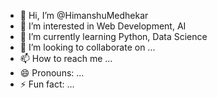 - 👋 Hi, I’m @HimanshuMedhekar
- 👀 I’m interested in Web Development, AI
- 🌱 I’m currently learning Python, Data Science
- 💞️ I’m looking to collaborate on ...
- 📫 How to reach me ...
- 😄 Pronouns: ...
- ⚡ Fun fact: ...

<!---
HimanshuMedhekar/HimanshuMedhekar is a ✨ special ✨ repository because its `README.md` (this file) appears on your GitHub profile.
You can click the Preview link to take a look at your changes.
--->

